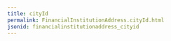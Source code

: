 ```yaml
---
title: cityId
permalink: FinancialInstitutionAddress.cityId.html
jsonid: financialinstitutionaddress_cityid
---
```

